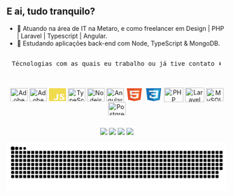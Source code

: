 ## E ai, tudo tranquilo?

- 🔭 Atuando na área de IT na Metaro, e como freelancer em Design | PHP | Laravel | Typescript | Angular.
- 💬 Estudando aplicações back-end com Node, TypeScript & MongoDB.
  
<pre>
  <div align="center">Técnologias com as quais eu trabalho ou já tive contato ⬇️</div>
</pre>
        
<div align="center" style="display: inline_block"><br>
  <img align="center" title="Adobe Illustrator" height="30" width="40" src="https://cdn.jsdelivr.net/gh/devicons/devicon/icons/illustrator/illustrator-line.svg" >
  <img align="center" title="Adobe Photoshop" height="30" width="40" src="https://cdn.jsdelivr.net/gh/devicons/devicon/icons/photoshop/photoshop-line.svg" >
  <img align="center" title="JavaScript" height="30" width="40" src="https://raw.githubusercontent.com/devicons/devicon/master/icons/javascript/javascript-plain.svg">
  <img align="center" title="TypeScript" height="30" width="40" src="https://cdn.jsdelivr.net/gh/devicons/devicon/icons/typescript/typescript-plain.svg">
  <img align="center" title="Nodejs" height="30" width="40" src="https://cdn.jsdelivr.net/gh/devicons/devicon/icons/nodejs/nodejs-original.svg">
  <img align="center" title="Angular" height="30" width="40" src="https://cdn.jsdelivr.net/gh/devicons/devicon/icons/angularjs/angularjs-plain.svg">
  <img align="center" title="HTML5" height="30" width="40" src="https://raw.githubusercontent.com/devicons/devicon/master/icons/html5/html5-original.svg">
  <img align="center" title="CSS3" height="30" width="40" src="https://raw.githubusercontent.com/devicons/devicon/master/icons/css3/css3-original.svg">
  <img align="center" title="PHP" height="33" width="44" src="https://cdn.jsdelivr.net/gh/devicons/devicon/icons/php/php-plain.svg">
  <img align="center" title="Laravel" height="33" width="44" src="https://cdn.jsdelivr.net/gh/devicons/devicon/icons/laravel/laravel-plain.svg">
  <img align="center" title="MySQL" height="30" width="40" src="https://cdn.jsdelivr.net/gh/devicons/devicon/icons/mysql/mysql-original.svg">
  <img align="center" title="PostgreSQL" height="30" width="40" src="https://cdn.jsdelivr.net/gh/devicons/devicon/icons/postgresql/postgresql-plain.svg">
</div>
  
  ##
 
<div align="center"> 
  <a href="https://www.linkedin.com/in/daniel-rvargas/" target="_blank"><img src="https://img.shields.io/badge/-LinkedIn-%230077B5?style=for-the-badge&logo=linkedin&logoColor=white" target="_blank"></a> 
  <a href="https://wa.me/5554984456851" target="_blank"><img src="https://img.shields.io/badge/WhatsApp-25D366?style=for-the-badge&logo=whatsapp&logoColor=white" target="_blank"></a>
  <a href="https://www.instagram.com/daniel_rodrigss/" target="_blank"><img src="https://img.shields.io/badge/-Instagram-%23E4405F?style=for-the-badge&logo=instagram&logoColor=white" target="_blank"></a>
  <a href = "mailto:daniel.rvargas10@gmail.com"><img src="https://img.shields.io/badge/-Gmail-%23333?style=for-the-badge&logo=gmail&logoColor=white" target="_blank"></a>
 
  ![Snake animation](https://github.com/dan1el074/dan1el074/blob/main/github-contribution-grid-snake.svg)
</div>
